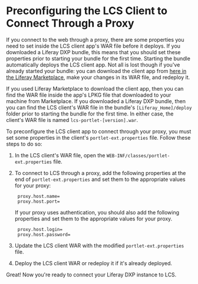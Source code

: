 # Preconfiguring the LCS Client to Connect Through a Proxy [](id=preconfiguring-the-lcs-client-to-connect-through-a-proxy)

If you connect to the web through a proxy, there are some properties you need to 
set inside the LCS client app's WAR file before it deploys. If you downloaded a 
Liferay DXP bundle, this means that you should set these properties prior to 
starting your bundle for the first time. Starting the bundle automatically 
deploys the LCS client app. Not all is lost though if you've already started 
your bundle: you can download the client app from 
[here in the Liferay Marketplace](https://web.liferay.com/marketplace/-/mp/application/71774947), 
make your changes in its WAR file, and redeploy it. 

If you used Liferay Marketplace to download the client app, then you can find 
the WAR file inside the app's LPKG file that downloaded to your machine from 
Marketplace. If you downloaded a Liferay DXP bundle, then you can find the LCS 
client's WAR file in the bundle's `[Liferay_Home]/deploy` folder prior to 
starting the bundle for the first time. In either case, the client's WAR file is 
named `lcs-portlet-[version].war`. 

To preconfigure the LCS client app to connect through your proxy, you must set 
some properties in the client's `portlet-ext.properties` file. Follow these 
steps to do so: 

1. In the LCS client's WAR file, open the 
   `WEB-INF/classes/portlet-ext.properties` file.

2. To connect to LCS through a proxy, add the following properties at the end of 
   `portlet-ext.properties` and set them to the appropriate values for your 
   proxy: 
   
        proxy.host.name=
        proxy.host.port=

    If your proxy uses authentication, you should also add the following 
    properties and set them to the appropriate values for your proxy.

        proxy.host.login=
        proxy.host.password=

3. Update the LCS client WAR with the modified `portlet-ext.properties` file.

4. Deploy the LCS client WAR or redeploy it if it's already deployed. 

Great! Now you're ready to connect your Liferay DXP instance to LCS. 
